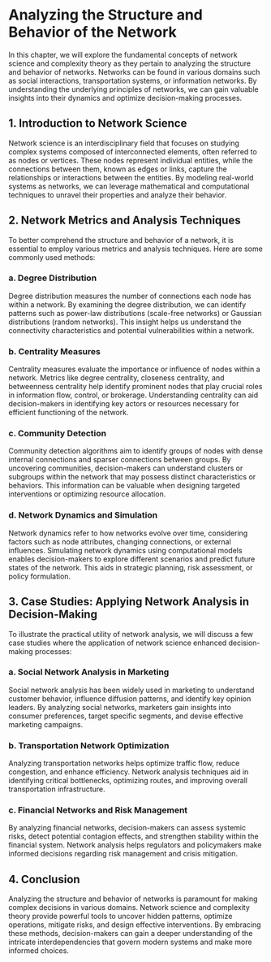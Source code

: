 # Analyzing the Structure and Behavior of the Network

In this chapter, we will explore the fundamental concepts of network science and complexity theory as they pertain to analyzing the structure and behavior of networks. Networks can be found in various domains such as social interactions, transportation systems, or information networks. By understanding the underlying principles of networks, we can gain valuable insights into their dynamics and optimize decision-making processes.

## 1\. Introduction to Network Science

Network science is an interdisciplinary field that focuses on studying complex systems composed of interconnected elements, often referred to as nodes or vertices. These nodes represent individual entities, while the connections between them, known as edges or links, capture the relationships or interactions between the entities. By modeling real-world systems as networks, we can leverage mathematical and computational techniques to unravel their properties and analyze their behavior.

## 2\. Network Metrics and Analysis Techniques

To better comprehend the structure and behavior of a network, it is essential to employ various metrics and analysis techniques. Here are some commonly used methods:

### a. Degree Distribution

Degree distribution measures the number of connections each node has within a network. By examining the degree distribution, we can identify patterns such as power-law distributions (scale-free networks) or Gaussian distributions (random networks). This insight helps us understand the connectivity characteristics and potential vulnerabilities within a network.

### b. Centrality Measures

Centrality measures evaluate the importance or influence of nodes within a network. Metrics like degree centrality, closeness centrality, and betweenness centrality help identify prominent nodes that play crucial roles in information flow, control, or brokerage. Understanding centrality can aid decision-makers in identifying key actors or resources necessary for efficient functioning of the network.

### c. Community Detection

Community detection algorithms aim to identify groups of nodes with dense internal connections and sparser connections between groups. By uncovering communities, decision-makers can understand clusters or subgroups within the network that may possess distinct characteristics or behaviors. This information can be valuable when designing targeted interventions or optimizing resource allocation.

### d. Network Dynamics and Simulation

Network dynamics refer to how networks evolve over time, considering factors such as node attributes, changing connections, or external influences. Simulating network dynamics using computational models enables decision-makers to explore different scenarios and predict future states of the network. This aids in strategic planning, risk assessment, or policy formulation.

## 3\. Case Studies: Applying Network Analysis in Decision-Making

To illustrate the practical utility of network analysis, we will discuss a few case studies where the application of network science enhanced decision-making processes:

### a. Social Network Analysis in Marketing

Social network analysis has been widely used in marketing to understand customer behavior, influence diffusion patterns, and identify key opinion leaders. By analyzing social networks, marketers gain insights into consumer preferences, target specific segments, and devise effective marketing campaigns.

### b. Transportation Network Optimization

Analyzing transportation networks helps optimize traffic flow, reduce congestion, and enhance efficiency. Network analysis techniques aid in identifying critical bottlenecks, optimizing routes, and improving overall transportation infrastructure.

### c. Financial Networks and Risk Management

By analyzing financial networks, decision-makers can assess systemic risks, detect potential contagion effects, and strengthen stability within the financial system. Network analysis helps regulators and policymakers make informed decisions regarding risk management and crisis mitigation.

## 4\. Conclusion

Analyzing the structure and behavior of networks is paramount for making complex decisions in various domains. Network science and complexity theory provide powerful tools to uncover hidden patterns, optimize operations, mitigate risks, and design effective interventions. By embracing these methods, decision-makers can gain a deeper understanding of the intricate interdependencies that govern modern systems and make more informed choices.
